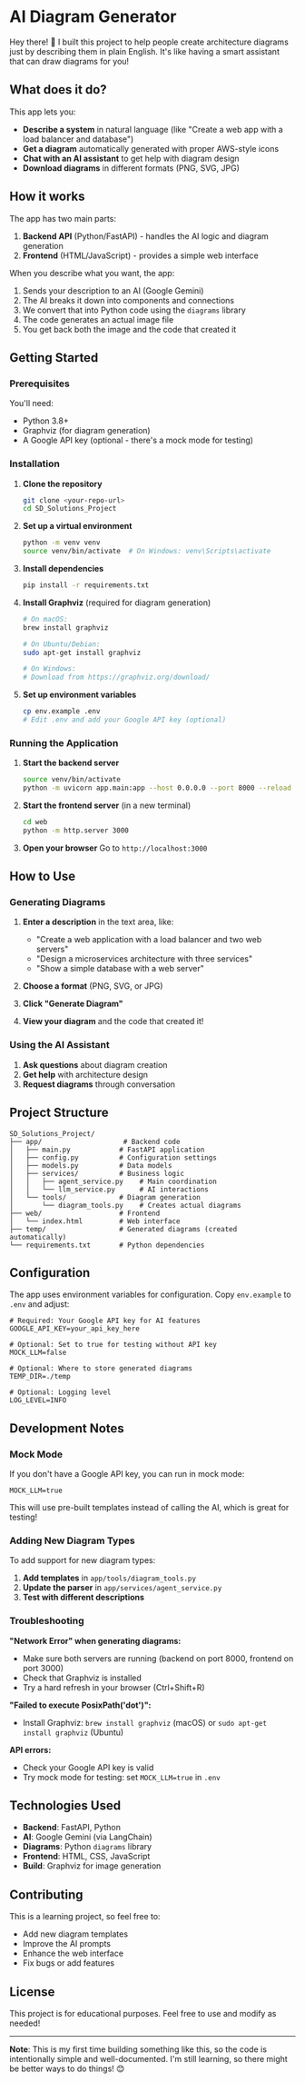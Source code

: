 # AI Diagram Generator

Hey there! 👋 I built this project to help people create architecture diagrams just by describing them in plain English. It's like having a smart assistant that can draw diagrams for you!

## What does it do?

This app lets you:
- **Describe a system** in natural language (like "Create a web app with a load balancer and database")
- **Get a diagram** automatically generated with proper AWS-style icons
- **Chat with an AI assistant** to get help with diagram design
- **Download diagrams** in different formats (PNG, SVG, JPG)

## How it works

The app has two main parts:
1. **Backend API** (Python/FastAPI) - handles the AI logic and diagram generation
2. **Frontend** (HTML/JavaScript) - provides a simple web interface

When you describe what you want, the app:
1. Sends your description to an AI (Google Gemini)
2. The AI breaks it down into components and connections
3. We convert that into Python code using the `diagrams` library
4. The code generates an actual image file
5. You get back both the image and the code that created it

## Getting Started

### Prerequisites

You'll need:
- Python 3.8+ 
- Graphviz (for diagram generation)
- A Google API key (optional - there's a mock mode for testing)

### Installation

1. **Clone the repository**
   ```bash
   git clone <your-repo-url>
   cd SD_Solutions_Project
   ```

2. **Set up a virtual environment**
   ```bash
   python -m venv venv
   source venv/bin/activate  # On Windows: venv\Scripts\activate
   ```

3. **Install dependencies**
   ```bash
   pip install -r requirements.txt
   ```

4. **Install Graphviz** (required for diagram generation)
   ```bash
   # On macOS:
   brew install graphviz
   
   # On Ubuntu/Debian:
   sudo apt-get install graphviz
   
   # On Windows:
   # Download from https://graphviz.org/download/
   ```

5. **Set up environment variables**
   ```bash
   cp env.example .env
   # Edit .env and add your Google API key (optional)
   ```

### Running the Application

1. **Start the backend server**
   ```bash
   source venv/bin/activate
   python -m uvicorn app.main:app --host 0.0.0.0 --port 8000 --reload
   ```

2. **Start the frontend server** (in a new terminal)
   ```bash
   cd web
   python -m http.server 3000
   ```

3. **Open your browser**
   Go to `http://localhost:3000`

## How to Use

### Generating Diagrams

1. **Enter a description** in the text area, like:
   - "Create a web application with a load balancer and two web servers"
   - "Design a microservices architecture with three services"
   - "Show a simple database with a web server"

2. **Choose a format** (PNG, SVG, or JPG)

3. **Click "Generate Diagram"**

4. **View your diagram** and the code that created it!

### Using the AI Assistant

1. **Ask questions** about diagram creation
2. **Get help** with architecture design
3. **Request diagrams** through conversation

## Project Structure

```
SD_Solutions_Project/
├── app/                    # Backend code
│   ├── main.py            # FastAPI application
│   ├── config.py          # Configuration settings
│   ├── models.py          # Data models
│   ├── services/          # Business logic
│   │   ├── agent_service.py    # Main coordination
│   │   └── llm_service.py      # AI interactions
│   └── tools/             # Diagram generation
│       └── diagram_tools.py    # Creates actual diagrams
├── web/                   # Frontend
│   └── index.html         # Web interface
├── temp/                  # Generated diagrams (created automatically)
└── requirements.txt       # Python dependencies
```

## Configuration

The app uses environment variables for configuration. Copy `env.example` to `.env` and adjust:

```env
# Required: Your Google API key for AI features
GOOGLE_API_KEY=your_api_key_here

# Optional: Set to true for testing without API key
MOCK_LLM=false

# Optional: Where to store generated diagrams
TEMP_DIR=./temp

# Optional: Logging level
LOG_LEVEL=INFO
```

## Development Notes

### Mock Mode

If you don't have a Google API key, you can run in mock mode:
```env
MOCK_LLM=true
```

This will use pre-built templates instead of calling the AI, which is great for testing!

### Adding New Diagram Types

To add support for new diagram types:

1. **Add templates** in `app/tools/diagram_tools.py`
2. **Update the parser** in `app/services/agent_service.py`
3. **Test with different descriptions**

### Troubleshooting

**"Network Error" when generating diagrams:**
- Make sure both servers are running (backend on port 8000, frontend on port 3000)
- Check that Graphviz is installed
- Try a hard refresh in your browser (Ctrl+Shift+R)

**"Failed to execute PosixPath('dot')":**
- Install Graphviz: `brew install graphviz` (macOS) or `sudo apt-get install graphviz` (Ubuntu)

**API errors:**
- Check your Google API key is valid
- Try mock mode for testing: set `MOCK_LLM=true` in `.env`

## Technologies Used

- **Backend**: FastAPI, Python
- **AI**: Google Gemini (via LangChain)
- **Diagrams**: Python `diagrams` library
- **Frontend**: HTML, CSS, JavaScript
- **Build**: Graphviz for image generation

## Contributing

This is a learning project, so feel free to:
- Add new diagram templates
- Improve the AI prompts
- Enhance the web interface
- Fix bugs or add features

## License

This project is for educational purposes. Feel free to use and modify as needed!

---

**Note**: This is my first time building something like this, so the code is intentionally simple and well-documented. I'm still learning, so there might be better ways to do things! 😊
